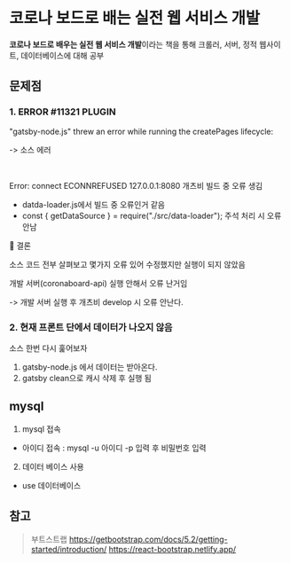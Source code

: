 # 코로나 보드로 배는 실전 웹 서비스 개발 

**코로나 보드로 배우는 실전 웹 서비스 개발**이라는 책을 통해 크롤러, 서버, 정적 웹사이트, 데이터베이스에 대해 공부


## 문제점

### 1.  ERROR #11321  PLUGIN
"gatsby-node.js" threw an error while running the createPages lifecycle:

-> 소스 에러

<br>

Error: connect ECONNREFUSED 127.0.0.1:8080
개츠비 빌드 중 오류 생김

- datda-loader.js에서 빌드 중 오류인거 같음
- const { getDataSource } = require("./src/data-loader"); 주석 처리 시 오류 안남

🚗 결론

소스 코드 전부 살펴보고 몇가지 오류 있어 수정했지만 실행이 되지 않았음

개발 서버(coronaboard-api) 실행 안해서 오류 난거임

-> 개발 서버 실행 후 개츠비 develop 시 오류 안난다.


### 2. 현재 프론트 단에서 데이터가 나오지 않음
소스 한번 다시 훑어보자

1. gatsby-node.js 에서 데이터는 받아온다.
2. gatsby clean으로 캐시 삭제 후 실행 됨




## mysql
1. mysql 접속
 - 아이디 접속 : mysql -u 아이디 -p 입력 후 비밀번호 입력

2. 데이터 베이스 사용
- use 데이터베이스




## 참고
> 부트스트랩
> https://getbootstrap.com/docs/5.2/getting-started/introduction/
> https://react-bootstrap.netlify.app/